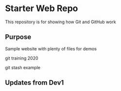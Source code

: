 # Starter Web Repo

This repository is for showing how Git and GitHub work

## Purpose

Sample website with plenty of files for demos

git training 2020

git stash example

## Updates from Dev1
